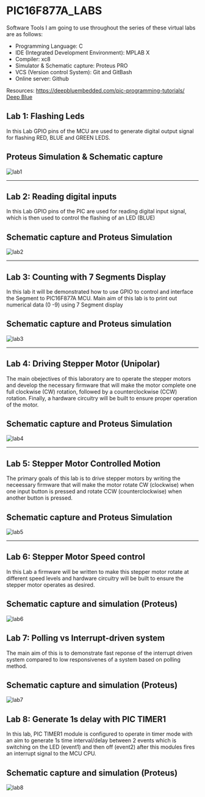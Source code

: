 # PIC16F877A_LABS

Software Tools I am going to use throughout the series of these virtual labs are as follows:
- Programming Language: C
- IDE (Integrated Development Environment): MPLAB X
- Compiler: xc8 
- Simulator & Schematic capture: Proteus PRO
- VCS (Version control System): Git and GitBash
- Online server: Github

 Resources:
 https://deepbluembedded.com/pic-programming-tutorials/
 [Deep Blue](https://deepbluembedded.com/pic-programming-tutorials/)
 

## Lab 1: Flashing Leds
In this Lab GPIO pins of the MCU are used to generate digital output signal for flashing RED, BLUE and GREEN LEDS.
## Proteus Simulation & Schematic capture
![lab1](https://github.com/user-attachments/assets/4d7629dc-a67f-47fd-8336-293fb9f688a8)

---------------------------------------------------------------------------------------------------------------------------
## Lab 2: Reading digital inputs
In this Lab GPIO pins of the PIC are used for reading digital input signal, which is then used to control the flashing of an LED (BLUE)
## Schematic capture and Proteus Simulation
![lab2](https://github.com/user-attachments/assets/37fd38ab-6bbd-44a4-af92-cd852cc0be19)

-----------------------------------------------------------------------------------------------------------------------------
## Lab 3: Counting with 7 Segments Display
In this lab it will be demonstrated how to use GPIO to control and interface the Segment to PIC16F877A MCU.
Main aim of this lab is to print out numerical data (0 -9) using 7 Segment display

## Schematic capture and Proteus simulation
![lab3](https://github.com/user-attachments/assets/fbd3ebef-0f6e-46ae-8ec3-e854b222496b)

----------------------------------------------------------------------------------------------------------------------------
## Lab 4: Driving Stepper Motor (Unipolar)
The main obejectives of this laboratory are to operate the stepper motors and develop the necessary firmware that will make the
motor complete one full clockwise (CW) rotation, followed by a counterclockwise (CCW) rotation. Finally, a hardware circuitry will be built
to ensure proper operation of the motor.

## Schematic capture and Proteus Simulation
![lab4](https://github.com/user-attachments/assets/f253d26d-e29e-447d-b6b1-b8275e4daa7f)

----------------------------------------------------------------------------------------------------------------------------
## Lab 5: Stepper Motor Controlled Motion
The primary goals of this lab is to drive stepper motors by writing the neceessary firmware that will make the motor rotate CW
(clockwise) when one input button is pressed and rotate CCW (counterclockwise) when another button is pressed.

## Schematic capture and Proteus Simulation
![lab5](https://github.com/user-attachments/assets/e395300b-7b5f-47c3-b313-d72da9951f04)

-----------------------------------------------------------------------------------------------------------------------------
## Lab 6: Stepper Motor Speed control
In this Lab a firmware will be written to make this stepper motor rotate at different speed levels and hardware circuitry
will be built to ensure the stepper motor operates as desired.

## Schematic capture and simulation (Proteus)
![lab6](https://github.com/user-attachments/assets/435b9edf-0ca3-459b-b839-facb05fb2ba3)

## Lab 7: Polling vs Interrupt-driven system
The main aim of this is to demonstrate fast reponse of the interrupt driven system compared to low responsivenes of a
system based on polling method.

## Schematic capture and simulation (Proteus)
![lab7](https://github.com/user-attachments/assets/3a6c1225-6179-4380-ac98-d39cca5c3233)

## Lab 8: Generate 1s delay with PIC TIMER1 
In this lab, PIC TIMER1 module is configured to operate in timer mode with an aim to generate 1s time interval/delay 
between 2 events which is switching on the LED (event1) and then off (event2) after this modules fires an interrupt signal to the MCU CPU.

## Schematic capture and simulation (Proteus)
![lab8](https://github.com/user-attachments/assets/ab538540-3c70-4b94-8aec-53239f13145c)


